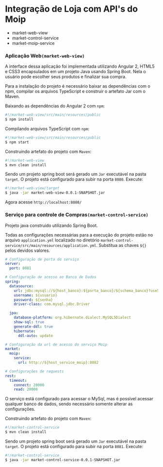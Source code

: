 # Integração de Loja com API's do Moip

- market-web-view
- market-control-service
- market-moip-service

### Aplicação Web`(market-web-view)`

A interface dessa aplicação foi implementada utilizando Angular 2, HTML5 e CSS3 encapsulados em um projeto Java usando Spring Boot. Nela o usuário pode escolher seus produtos e finalizar sua compra.

Para a instalação do projeto é necessário baixar as dependências com o npm, compilar os arquivos TypeScript e construir o artefato Jar com o Maven.

Baixando as dependências do Angular 2 com `npm`:
```bash
#!/market-web-view/src/main/resources/public
$ npm install
```

Compilando arquivos TypeScript com `npm`:
```bash
#!/market-web-view/src/main/resources/public
$ npm start
```

Construindo artefato do projeto com `Maven`:
```bash
#!/market-web-view
$ mvn clean install
```

Sendo um projeto spring boot será gerado um `Jar` executável na pasta `target`. O projeto está configurado para subir na porta `8080`. Execute:
```bash
#!/market-web-view/target
$ java -jar market-web-view-0.0.1-SNAPSHOT.jar
```

Agora acesse `http://localhost:8080/`

### Serviço para controle de Compras`(market-control-service)`

Projeto java construido utilizando Spring Boot.

Todas as configurações necessárias para a execução do projeto estão no arquivo `application.yml` localizado no diretório `market-control-service/src/main/resources/application.yml`. Substitua as chaves `${}` pelos devidos valores.

```yml
# Configuração de porta do serviço
server:
  port: 8081

# Configuração de acesso ao Banco de Dados
spring:
  datasource:
    url: jdbc:mysql://${host_banco}:${porta_banco}/${schema_banco}?useSSL=false
    username: ${usuario}
    password: ${senha}
    driver-class: com.mysql.jdbc.Driver

  jpa:
    database-platform: org.hibernate.dialect.MySQL5Dialect
    show-sql: true
    generate-ddl: true
    hibernate:
      ddl-auto: update

# Configuração da url de acesso do serviço Moip
market:
  moip:
    service:
      url: http://${host_service_moip}:8082

# Configurações de requests
rest:
  timeout:
    connect: 20000
    read: 20000
```

O serviço está configurado para acessar o MySql, mas é possível acessar qualquer banco de dados, sendo necessário somente alterar as configurações.

Construindo artefato do projeto com `Maven`:
```bash
#!/market-control-service
$ mvn clean install
```

Sendo um projeto spring boot será gerado um `Jar` executável na pasta `target`. O projeto está configurado para subir na porta `8081`. Execute:
```bash
#!/market-control-service
$ java -jar market-control-service-0.0.1-SNAPSHOT.jar
```



